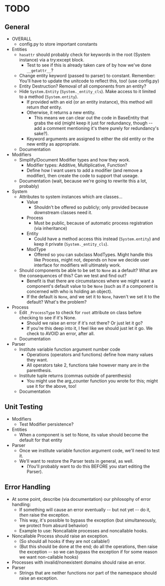 # TODO

## General
- OVERALL
  - config.py to store important constants
- Entities
  - `hasattr` should probably check for keywords in the root (System instance) via a try:except block.
    - Test to see if this is already taken care of by how we've done `__getattr__`?
  - Change entity keyword (passed to parser) to constant. Remember: You'll have to update the unitcode to reflect this, too! (use config.py)
  - Entity Destruction? Removal of all components from an entity?
  - Hide `System.Entity` (`System._entity_cls`). Make access to it limited to a method (`System.entity`).
    - If provided with an eid (or an entity instance), this method will return _that_ entity.
    - Otherwise, it returns a new entity.
      - This means we can clear out the code in BaseEntity that grabs the eid (might keep it just for redundancy, though -- add a comment mentioning it's there purely for redundancy's sake?).
    - Keyword arguments are assigned to either the old entity or the new entity as appropriate.
  - Documentation
- Modifiers
  - Simplify/Document Modifier types and how they work.
    - Modifier types: Additive, Multiplicative, Function?
    - Define how I want users to add a modifier (and remove a modifier), then create the code to support that useage.
  - Documentation (wait, because we're going to rewrite this a lot, probably)
- System
  - Attributes to system instances which are classes...
    - Value
      - Shouldn't be offered so publicly; only provided because downstream classes need it.
    - Process
      - Must be public, because of automatic process registration (via inheritance)
    - Entity
      - Could have a method access this instead (`System.entity`) and keep it private (`System._entity_cls`).
    - ModType
      - Offered so you can subclass ModTypes. Might handle this like Process, might not, depends on how we decide user interface for modifiers will ultimately work.
  - Should components be able to be set to `None` as a default? What are the consequences of this? Can we test and find out?
    - Benefit is that there are circumstances where we might want a component's default value to be `None` (such as if a component is concerned with who is holding an object).
    - If the default is `None`, and we set it to `None`, haven't we set it to the default? What's the problem?
- Process
  - Edit `_ProcessType` to check for `root` attribute on class before checking to see if it's None.
    - Should we raise an error if it's not there? Or just let it go?
    - If you're this deep into it, I feel like we should just let it go. We check to AVOID an error, after all.
  - Documentation
- Parser
  - Institute variable function argument number code
    - Operations (operators and functions) define how many values they want.
    - All operators take 2, functions take however many are in the parenthesis.  
  - Institute tuple returns (commas outside of parenthesis)
    - You might use the arg_counter function you wrote for this; might use it for the above, too!
  - Documentation

## Unit Testing
- Modifiers
  - Test Modifier persistence?
- Entities
  - When a component is set to None, its value should become the default for that entity
- Parser
  - Once we institute variable function argument code, we'll need to test it.
  - We'll want to restore the Parser tests in general, as well.
    - (You'll probably want to do this BEFORE you start editing the Parser).

## Error Handling
- At some point, describe (via documentation) our philosophy of error handling:
  - If something will cause an error eventually -- but not yet -- do it, _then_ raise the exception.
  - This way, it's possible to bypass the exception (but simultaneously, we protect from absurd behavior)
  - Example to use: Noncallable processes and noncallable hooks.
- Noncallable Process should raise an exception.
  - (So should all hooks if they are not callable!)
  - (But this should be done at the end; do all the operations, then raise the exception -- so we can bypass the exception if for some reason we want non-callable hooks)
- Processes with invalid/nonexistent domains should raise an error.
- Parser
  - Strings that are neither functions nor part of the namespace should raise an exception.
    
